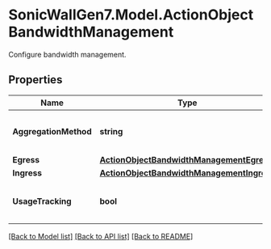 # SonicWallGen7.Model.ActionObjectBandwidthManagement
Configure bandwidth management.

## Properties

Name | Type | Description | Notes
------------ | ------------- | ------------- | -------------
**AggregationMethod** | **string** | Set the bandwidth aggregation method. | [optional] 
**Egress** | [**ActionObjectBandwidthManagementEgress**](ActionObjectBandwidthManagementEgress.md) |  | [optional] 
**Ingress** | [**ActionObjectBandwidthManagementIngress**](ActionObjectBandwidthManagementIngress.md) |  | [optional] 
**UsageTracking** | **bool** | Enable tracking bandwidth usage. | [optional] 

[[Back to Model list]](../README.md#documentation-for-models) [[Back to API list]](../README.md#documentation-for-api-endpoints) [[Back to README]](../README.md)

